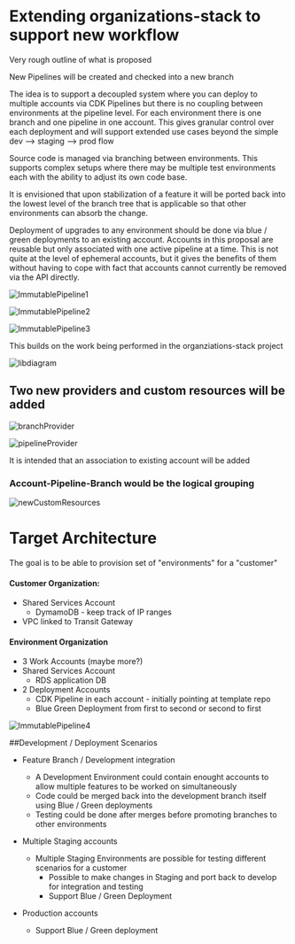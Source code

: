 # Extending organizations-stack to support new workflow


Very rough outline of what is proposed

New Pipelines will be created and checked into a new branch

The idea is to support a decoupled system where you can deploy to multiple accounts via CDK Pipelines but there is no coupling between environments at the pipeline level.  For each environment there is one branch and one pipeline in one account.  This gives granular control over each deployment and will support extended use cases beyond the simple dev --> staging --> prod flow

Source code is managed via branching between environments.  This supports complex setups where there may be multiple test environments each with the ability to adjust its own code base.  

It is envisioned that upon stabilization of a feature it will be ported back into the lowest level of the branch tree that is applicable so that other environments can absorb the change.  

Deployment of upgrades to any environment should be done via blue / green deployments to an existing account.   Accounts in this proposal are reusable but only associated with one active pipeline at a time.  This is not quite at the level of ephemeral accounts, but it gives the benefits of them without having to cope with fact that accounts cannot currently be removed via the API directly.


![ImmutablePipeline1](images/ImmutablePipeline-Page-1.png
)


![ImmutablePipeline2](images/ImmutablePipeline-Page-2.png
)

![ImmutablePipeline3](images/ImmutablePipeline-Page-3.png
)

This builds on the work being performed in the organziations-stack project

![libdiagram](images/lib_diagram.png
)

## Two new providers and custom resources will be added

![branchProvider](images/branch-provider/branchProvider.png
)

![pipelineProvider](images/pipeline-provider/pipelineProvider.png
)

It is intended that an association to existing account will be added 

### Account-Pipeline-Branch would be the logical grouping

![newCustomResources](images/new-custom-resources.png
)

# Target Architecture 

The goal is to be able to provision set of "environments" for a "customer"

#### Customer Organization:
+ Shared Services Account
    + DymamoDB - keep track of IP ranges
+ VPC linked to Transit Gateway

#### Environment Organization 
+ 3 Work Accounts (maybe more?)
+ Shared Services Account
    + RDS application DB
+ 2 Deployment Accounts
    + CDK Pipeline in each account - initially pointing at template repo
    + Blue Green Deployment from first to second or second to first



![ImmutablePipeline4](images/ImmutablePipeline-Page-4.png
)

##Development / Deployment Scenarios

+ Feature Branch / Development integration
    + A Development Environment could contain enought accounts to allow multiple features to be worked on simultaneously
    + Code could be merged back into the development branch itself using Blue / Green deployments 
    + Testing could be done after merges before promoting branches to other environments

+ Multiple Staging accounts
    + Multiple Staging Environments are possible for testing different scenarios for a customer
        + Possible to make changes in Staging and port back to develop for integration and testing 
        + Support Blue / Green Deployment


+ Production accounts
    + Support Blue / Green deployment



